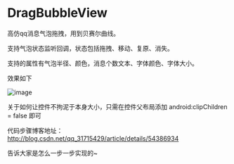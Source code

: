 # DragBubbleView

高仿qq消息气泡拖拽，用到贝赛尔曲线。

支持气泡状态监听回调，状态包括拖拽、移动、复原、消失。

支持的属性有气泡半径、颜色，消息个数文本、字体颜色、字体大小。

效果如下

![image](https://github.com/MonkeyMushroom/DragBubbleView/raw/master/2.gif)

关于如何让控件不拘泥于本身大小，只需在控件父布局添加 android:clipChildren = false 即可

代码步骤博客地址：http://blog.csdn.net/qq_31715429/article/details/54386934

告诉大家是怎么一步一步实现的~
